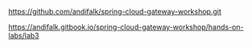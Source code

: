 https://github.com/andifalk/spring-cloud-gateway-workshop.git

https://andifalk.gitbook.io/spring-cloud-gateway-workshop/hands-on-labs/lab3
